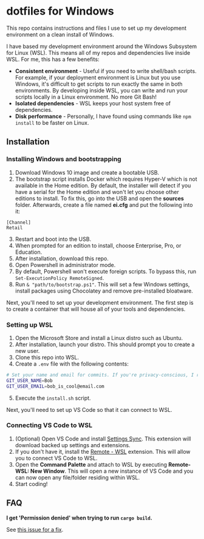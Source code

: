 # dotfiles for Windows

This repo contains instructions and files I use to set up my development environment on a clean install of Windows.

I have based my development environment around the Windows Subsystem for Linux (WSL). This means all of my repos and dependencies live inside WSL. For me, this has a few benefits:

- **Consistent environment** - Useful if you need to write shell/bash scripts. For example, if your deployment environment is Linux but you use Windows, it's difficult to get scripts to run exactly the same in both environments. By developing inside WSL, you can write and run your scripts locally in a Linux environment. No more Git Bash!
- **Isolated dependencies** - WSL keeps your host system free of dependencies.
- **Disk performance** - Personally, I have found using commands like `npm install` to be faster on Linux.

## Installation

### Installing Windows and bootstrapping

1. Download Windows 10 image and create a bootable USB.
1. The bootstrap script installs Docker which requires Hyper-V which is not available in the Home edition. By default, the installer will detect if you have a serial for the Home edition and won't let you choose other editions to install. To fix this, go into the USB and open the **sources** folder. Afterwards, create a file named **ei.cfg** and put the following into it:
```
[Channel]
Retail
```
3. Restart and boot into the USB.
1. When prompted for an edition to install, choose Enterprise, Pro, or Education.
1. After installation, download this repo.
1. Open Powershell in administrator mode.
1. By default, Powershell won't execute foreign scripts. To bypass this, run `Set-ExecutionPolicy RemoteSigned`.
1. Run `& "path/to/bootstrap.ps1"`. This will set a few Windows settings, install packages using Chocolatey and remove pre-installed bloatware.

Next, you'll need to set up your development environment. The first step is to create a container that will house all of your tools and dependencies.

### Setting up WSL

1. Open the Microsoft Store and install a Linux distro such as Ubuntu.
1. After installation, launch your distro. This should prompt you to create a new user.
1. Clone this repo into WSL.
1. Create a `.env` file with the following contents:
```sh
# Set your name and email for commits. If you're privacy-conscious, I recommend using your Git provider's private email feature.
GIT_USER_NAME=Bob
GIT_USER_EMAIL=bob_is_cool@email.com
```
5. Execute the `install.sh` script.

Next, you'll need to set up VS Code so that it can connect to WSL.

### Connecting VS Code to WSL

1. (Optional) Open VS Code and install [Settings Sync](https://marketplace.visualstudio.com/items?itemName=Shan.code-settings-sync). This extension will download backed up settings and extensions.
1. If you don't have it, install the [Remote - WSL](https://marketplace.visualstudio.com/items?itemName=ms-vscode-remote.remote-wsl) extension. This will allow you to connect VS Code to WSL.
1. Open the **Command Palette** and attach to WSL by executing **Remote-WSL: New Window**. This will open a new instance of VS Code and you can now open any file/folder residing within WSL.
1. Start coding!

## FAQ

**I get 'Permission denied' when trying to run `cargo build`.**

See [this issue for a fix](https://github.com/rust-lang/rust/issues/62031#issuecomment-508962191).